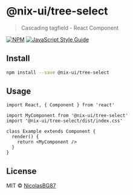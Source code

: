 # @nix-ui/tree-select

> Cascading tagfield - React Component

[![NPM](https://img.shields.io/npm/v/@nix-ui/tree-select.svg)](https://www.npmjs.com/package/@nix-ui/tree-select) [![JavaScript Style Guide](https://img.shields.io/badge/code_style-standard-brightgreen.svg)](https://standardjs.com)

## Install

```bash
npm install --save @nix-ui/tree-select
```

## Usage

```tsx
import React, { Component } from 'react'

import MyComponent from '@nix-ui/tree-select'
import '@nix-ui/tree-select/dist/index.css'

class Example extends Component {
  render() {
    return <MyComponent />
  }
}
```

## License

MIT © [NicolasBG87](https://github.com/NicolasBG87)
